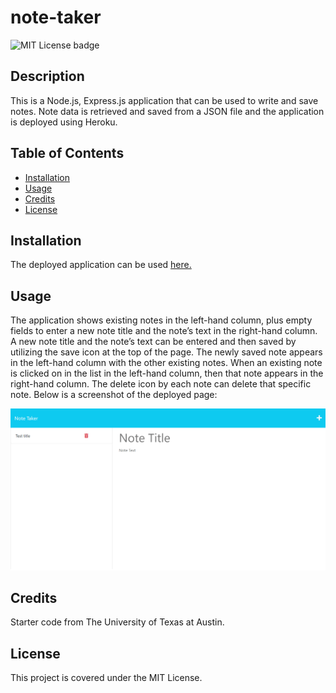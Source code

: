 # note-taker
![MIT License badge](https://img.shields.io/github/license/savannah-shifflet/note-taker)

## Description

This is a Node.js, Express.js application that can be used to write and save notes. Note data is retrieved and saved from a JSON file and the application is deployed using Heroku.

## Table of Contents
- [Installation](#installation)
- [Usage](#usage)
- [Credits](#credits)
- [License](#license)

## Installation

The deployed application can be used [here.](https://note-taker-956-ad1ff648c92a.herokuapp.com/)

## Usage
The application shows existing notes in the left-hand column, plus empty fields to enter a new note title and the note’s text in the right-hand column. A new note title and the note’s text can be entered and then saved by utilizing the save icon at the top of the page. The newly saved note appears in the left-hand column with the other existing notes. When an existing note is clicked on in the list in the left-hand column, then that note appears in the right-hand column. The delete icon by each note can delete that specific note. Below is a screenshot of the deployed page:

![screenshot of note-taker application](images/screenshot_note-taker.png)

## Credits

Starter code from The University of Texas at Austin. 

## License

This project is covered under the MIT License.
